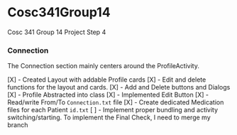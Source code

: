 # Cosc341Group14
Cosc 341 Group 14 Project Step 4


### Connection
The Connection section mainly centers around the ProfileActivity.

[X] - Created Layout with addable Profile cards
[X] - Edit and delete functions for the layout and cards.
[X] - Add and Delete buttons and Dialogs
[X] - Profile Abstracted into class
[X] - Implemented Edit Button
[X] - Read/write From/To `Connection.txt` file
[X] - Create dedicated Medication files for each Patient `id.txt`
[ ] - Implement proper bundling and activity switching/starting.
To implement the Final Check, I need to merge my branch

